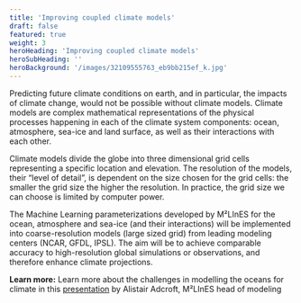 ```yaml
---
title: 'Improving coupled climate models'
draft: false
featured: true
weight: 3
heroHeading: 'Improving coupled climate models'
heroSubHeading: ''
heroBackground: '/images/32109555763_eb9bb215ef_k.jpg'
---
```


Predicting future climate conditions on earth, and in particular, the impacts of climate change, would not be possible without climate models. Climate models are complex mathematical representations of the physical processes happening in each of the climate system components: ocean, atmosphere, sea-ice and land surface, as well as their interactions with each other.  

Climate models divide the globe into three dimensional grid cells representing a specific location and elevation. The resolution of the models, their “level of detail”, is dependent on the size chosen for the grid cells: the smaller the grid size the higher the resolution. In practice, the grid size we can choose is limited by computer power. 

The Machine Learning parameterizations developed by M²LInES for the ocean, atmosphere and sea-ice (and their interactions) will be implemented into coarse-resolution models (large sized grid) from leading modeling centers (NCAR, GFDL, IPSL). The aim will be to achieve comparable accuracy to high-resolution global simulations or observations, and therefore enhance climate projections. 


**Learn more:**
Learn more about the challenges in modelling the oceans for climate in this [presentation](https://www.pathlms.com/siam/courses/10878/sections/14374/video_presentations/127453) by Alistair Adcroft, M²LInES head of modeling 
